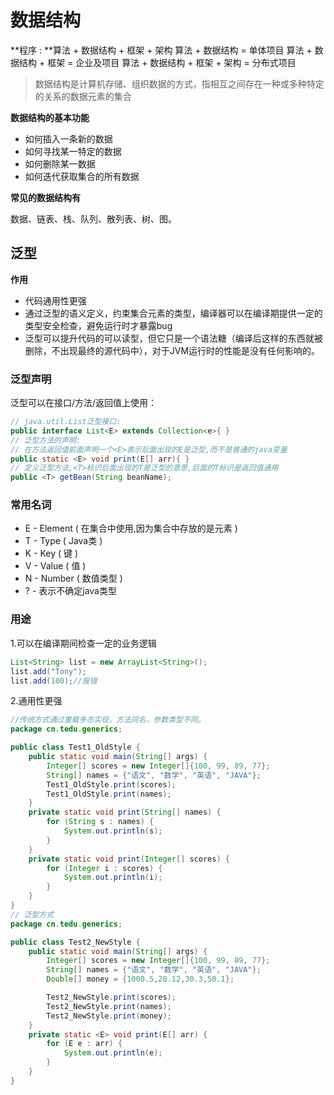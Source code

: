 # 数据结构

**程序 : **算法 + 数据结构 + 框架 + 架构
算法 + 数据结构 = 单体项目
算法 + 数据结构 + 框架 = 企业及项目
算法 + 数据结构 + 框架 + 架构 = 分布式项目

> 数据结构是计算机存储、组织数据的方式，指相互之间存在一种或多种特定的关系的数据元素的集合

**数据结构的基本功能**

- 如何插入一条新的数据
- 如何寻找某一特定的数据
- 如何删除某一数据
- 如何迭代获取集合的所有数据

**常见的数据结构有**

数据、链表、栈、队列、散列表、树、图。



## 泛型

**作用**

- 代码通用性更强
- 通过泛型的语义定义，约束集合元素的类型，编译器可以在编译期提供一定的类型安全检查，避免运行时才暴露bug
- 泛型可以提升代码的可以读型，但它只是一个语法糖（编译后这样的东西就被删除，不出现最终的源代码中），对于JVM运行时的性能是没有任何影响的。

### 泛型声明

泛型可以在接口/方法/返回值上使用：

```java
// java.util.List泛型接口:
public interface List<E> extends Collection<e>{ }
// 泛型方法的声明:
// 在方法返回值前面声明一个<E>表示后面出现的E是泛型,而不是普通的java变量
public static <E> void print(E[] arr){ }
// 定义泛型方法,<T>标识后面出现的T是泛型的意思,后面的T标识是返回值通用
public <T> getBean(String beanName);
```

### 常用名词

- E - Element ( 在集合中使用,因为集合中存放的是元素 )
- T - Type ( Java类 )
- K - Key ( 键 )
- V - Value ( 值 )
- N - Number ( 数值类型 )
- ? - 表示不确定java类型

### 用途

1.可以在编译期间检查一定的业务逻辑

```java
List<String> list = new ArrayList<String>();
list.add("Tony");
list.add(100);//报错
```

2.通用性更强

```java
//传统方式通过重载多态实现，方法同名，参数类型不同。
package cn.tedu.generics;

public class Test1_OldStyle {
    public static void main(String[] args) {
        Integer[] scores = new Integer[]{100, 99, 89, 77};
        String[] names = {"语文", "数学", "英语", "JAVA"};
        Test1_OldStyle.print(scores);
        Test1_OldStyle.print(names);
    }
    private static void print(String[] names) {
        for (String s : names) {
            System.out.println(s);
        }
    }
    private static void print(Integer[] scores) {
        for (Integer i : scores) {
            System.out.println(i);
        }
    }
}
// 泛型方式
package cn.tedu.generics;

public class Test2_NewStyle {
    public static void main(String[] args) {
        Integer[] scores = new Integer[]{100, 99, 89, 77};
        String[] names = {"语文", "数学", "英语", "JAVA"};
        Double[] money = {1000.5,20.12,30.3,50.1};

        Test2_NewStyle.print(scores);
        Test2_NewStyle.print(names);
        Test2_NewStyle.print(money);
    }
    private static <E> void print(E[] arr) {
        for (E e : arr) {
            System.out.println(e);
        }
    }
}
```

























